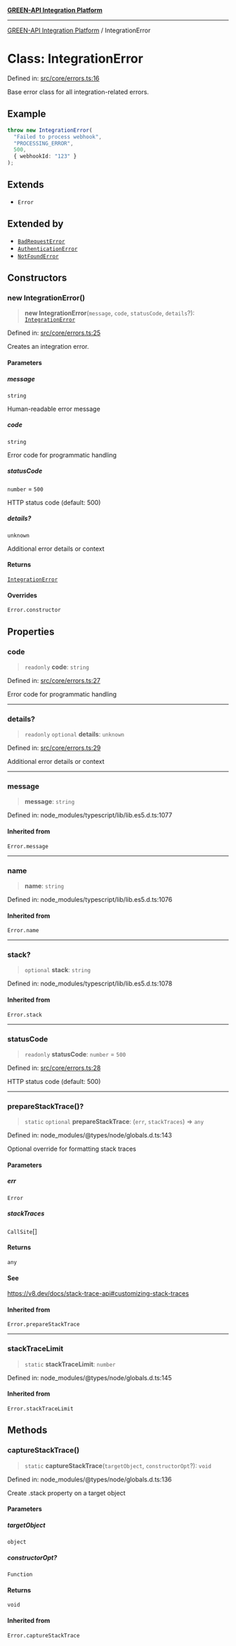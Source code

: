 [**GREEN-API Integration Platform**](../README.md)

***

[GREEN-API Integration Platform](../globals.md) / IntegrationError

# Class: IntegrationError

Defined in: [src/core/errors.ts:16](https://github.com/green-api/greenapi-integration/blob/26b7312501b16e05fb46a2946b8bfa77b8bc003e/src/core/errors.ts#L16)

Base error class for all integration-related errors.

## Example

```typescript
throw new IntegrationError(
  "Failed to process webhook",
  "PROCESSING_ERROR",
  500,
  { webhookId: "123" }
);
```

## Extends

- `Error`

## Extended by

- [`BadRequestError`](BadRequestError.md)
- [`AuthenticationError`](AuthenticationError.md)
- [`NotFoundError`](NotFoundError.md)

## Constructors

### new IntegrationError()

> **new IntegrationError**(`message`, `code`, `statusCode`, `details`?): [`IntegrationError`](IntegrationError.md)

Defined in: [src/core/errors.ts:25](https://github.com/green-api/greenapi-integration/blob/26b7312501b16e05fb46a2946b8bfa77b8bc003e/src/core/errors.ts#L25)

Creates an integration error.

#### Parameters

##### message

`string`

Human-readable error message

##### code

`string`

Error code for programmatic handling

##### statusCode

`number` = `500`

HTTP status code (default: 500)

##### details?

`unknown`

Additional error details or context

#### Returns

[`IntegrationError`](IntegrationError.md)

#### Overrides

`Error.constructor`

## Properties

### code

> `readonly` **code**: `string`

Defined in: [src/core/errors.ts:27](https://github.com/green-api/greenapi-integration/blob/26b7312501b16e05fb46a2946b8bfa77b8bc003e/src/core/errors.ts#L27)

Error code for programmatic handling

***

### details?

> `readonly` `optional` **details**: `unknown`

Defined in: [src/core/errors.ts:29](https://github.com/green-api/greenapi-integration/blob/26b7312501b16e05fb46a2946b8bfa77b8bc003e/src/core/errors.ts#L29)

Additional error details or context

***

### message

> **message**: `string`

Defined in: node\_modules/typescript/lib/lib.es5.d.ts:1077

#### Inherited from

`Error.message`

***

### name

> **name**: `string`

Defined in: node\_modules/typescript/lib/lib.es5.d.ts:1076

#### Inherited from

`Error.name`

***

### stack?

> `optional` **stack**: `string`

Defined in: node\_modules/typescript/lib/lib.es5.d.ts:1078

#### Inherited from

`Error.stack`

***

### statusCode

> `readonly` **statusCode**: `number` = `500`

Defined in: [src/core/errors.ts:28](https://github.com/green-api/greenapi-integration/blob/26b7312501b16e05fb46a2946b8bfa77b8bc003e/src/core/errors.ts#L28)

HTTP status code (default: 500)

***

### prepareStackTrace()?

> `static` `optional` **prepareStackTrace**: (`err`, `stackTraces`) => `any`

Defined in: node\_modules/@types/node/globals.d.ts:143

Optional override for formatting stack traces

#### Parameters

##### err

`Error`

##### stackTraces

`CallSite`[]

#### Returns

`any`

#### See

https://v8.dev/docs/stack-trace-api#customizing-stack-traces

#### Inherited from

`Error.prepareStackTrace`

***

### stackTraceLimit

> `static` **stackTraceLimit**: `number`

Defined in: node\_modules/@types/node/globals.d.ts:145

#### Inherited from

`Error.stackTraceLimit`

## Methods

### captureStackTrace()

> `static` **captureStackTrace**(`targetObject`, `constructorOpt`?): `void`

Defined in: node\_modules/@types/node/globals.d.ts:136

Create .stack property on a target object

#### Parameters

##### targetObject

`object`

##### constructorOpt?

`Function`

#### Returns

`void`

#### Inherited from

`Error.captureStackTrace`
